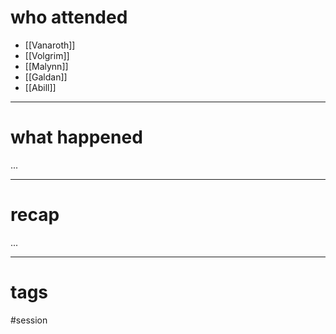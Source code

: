# who attended

- [[Vanaroth]]
- [[Volgrim]]
- [[Malynn]]
- [[Galdan]]
- [[Abill]]

---
# what happened

...

---
# recap

...

---
# tags

#session